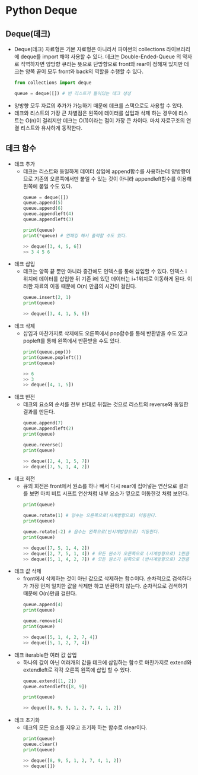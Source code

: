 # Python Deque
## Deque(데크)
- Deque(데크) 자료형은 기본 자료형은 아니라서 파이썬의 collections 라이브러리에 deque를 import 해야 사용할 수 있다. 데크는 Double-Ended-Queue 의 약자로 직역하자면 양방향 큐라는 뜻으로 단방향으로 front와 rear이 정해져 있지만 데크는 양쪽 끝이 모두 front와 back의 역할을 수행할 수 있다.
    ```python
    from collections import deque

    queue = deque([]) # 빈 리스트가 들어있는 데크 생성
    ```
- 양방향 모두 자료의 추가가 가능하기 때문에 데크를 스택으로도 사용할 수 있다. 
- 데크와 리스트의 가장 큰 차별점은 왼쪽에 데이터를 삽입과 삭제 하는 경우에 리스트는 O(n)이 걸리지만 데크는 O(1)이라는 점이 가장 큰 차이다. 마치 자료구조의 연결 리스트와 유사하게 동작한다. 
## 데크 함수
- 데크 추가
    - 데크는 리스트와 동일하게 데이터 삽입에 append함수를 사용하는데 양방향이므로 기존의 오른쪽에서만 붙일 수 있는 것이 아니라 appendleft함수를 이용해 왼쪽에 붙일 수도 있다. 
        ```python
        queue = deque([])
        queue.append(5)
        queue.append(6)
        queue.appendleft(4)
        queue.appendleft(3)

        print(queue)
        print(*queue) # 언패킹 해서 출력할 수도 있다.

        >> deque([3, 4, 5, 6])
        >> 3 4 5 6
        ```
- 데크 삽입
    - 데크는 양쪽 끝 뿐만 아니라 중간에도 인덱스를 통해 삽입할 수 있다. 인덱스 i 위치에 데이터를 삽입한 뒤 기존 i에 있던 데이터는 i+1위치로 이동하게 된다. 이러한 자료의 이동 때문에 O(n) 만큼의 시간이 걸린다.
        ```python
        queue.insert(2, 1)
        print(queue)

        >> deque([3, 4, 1, 5, 6])
        ```
- 데크 삭제
    - 삽입과 마찬가지로 삭제에도 오른쪽에서 pop함수를 통해 반환받을 수도 있고 popleft를 통해 왼쪽에서 반환받을 수도 있다.
        ```python 
        print(queue.pop())
        print(queue.popleft())
        print(queue)

        >> 6
        >> 3
        >> deque([4, 1, 5])
        ```
- 데크 반전
    - 데크의 요소의 순서를 전부 반대로 뒤집는 것으로 리스트의 reverse와 동일한 결과를 만든다.
        ```python
        queue.append(7)
        queue.appendleft(2)
        print(queue)

        queue.reverse()
        print(queue)

        >> deque([2, 4, 1, 5, 7])
        >> deque([7, 5, 1, 4, 2])
        ```
- 데크 회전
    - 큐의 회전은 front에서 원소를 하나 빼서 다시 rear에 집어넣는 연산으로 결과를 보면 마치 비트 시프트 연산처럼 내부 요소가 옆으로 이동한것 처럼 보인다.
        ```python
        print(queue)

        queue.rotate(1) # 양수는 오른쪽으로(시계방향으로) 이동한다.
        print(queue)

        queue.rotate(-2) # 음수는 왼쪽으로(반시계방향으로) 이동한다.
        print(queue)

        >> deque([7, 5, 1, 4, 2])
        >> deque([2, 7, 5, 1, 4]) # 모든 원소가 오른쪽으로 (시계방향으로) 1만큼 이동했다.
        >> deque([5, 1, 4, 2, 7]) # 모든 원소가 왼쪽으로 (반시계방향으로) 2만큼 이동했다.
        ```
- 데크 값 삭제
    - front에서 삭제하는 것이 아닌 값으로 삭제하는 함수이다. 순차적으로 검색하다가 가장 먼저 일치한 값을 삭제만 하고 반환하지 않는다. 순차적으로 검색하기 때문에 O(n)만큼 걸린다.
        ```python 
        queue.append(4)
        print(queue)

        queue.remove(4)
        print(queue)

        >> deque([5, 1, 4, 2, 7, 4])
        >> deque([5, 1, 2, 7, 4])
        ```
- 데크 iterable한 여러 값 삽입
    - 하나의 값이 아닌 여러개의 값을 데크에 삽입하는 함수로 마찬가지로 extend와 extendleft로 각각 오른쪽 왼쪽에 삽입 할 수 있다.
        ```python
        queue.extend([1, 2])
        queue.extendleft([8, 9])

        print(queue)

        >> deque([8, 9, 5, 1, 2, 7, 4, 1, 2])
        ```
- 데크 초기화
    - 데크의 모든 요소를 지우고 초기화 하는 함수로 clear이다.
        ```python
        print(queue)
        queue.clear()
        print(queue)

        >> deque([8, 9, 5, 1, 2, 7, 4, 1, 2])
        >> deque([])
        ```